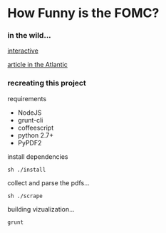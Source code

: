 # How Funny is the FOMC?

### in the wild...

[interactive](http://bsouthga.github.io/funnyfed/)

[article in the Atlantic](http://www.theatlantic.com/business/archive/2015/03/laughter-in-fed-transcripts/388027/)

### recreating this project

requirements
- NodeJS
- grunt-cli
- coffeescript
- python 2.7+
- PyPDF2

install dependencies
```
sh ./install
```

collect and parse the pdfs...
```shell
sh ./scrape
```

building vizualization...
```shell
grunt
```


